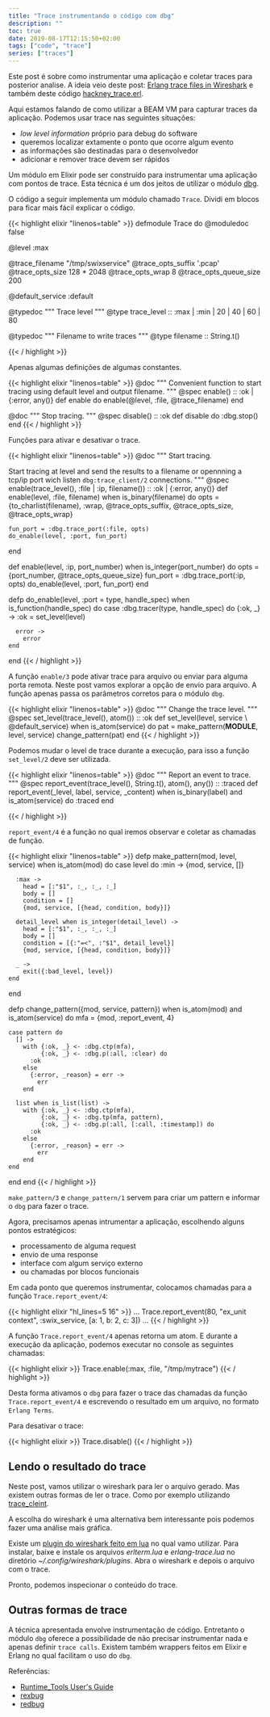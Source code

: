 ```yaml
---
title: "Trace instrumentando o código com dbg"
description: ""
toc: true
date: 2019-08-17T12:15:50+02:00
tags: ["code", "trace"]
series: ["traces"]
---
```


Este post é sobre como instrumentar uma aplicação e coletar traces para posterior analise. A ideia veio deste post: [Erlang trace files in Wireshark](https://www.erlang-solutions.com/blog/erlang-trace-files-in-wireshark.html) e também deste código [hackney_trace.erl](https://github.com/benoitc/hackney/blob/master/src/hackney_trace.erl).

Aqui estamos falando de como utilizar a BEAM VM para capturar traces da aplicação. Podemos usar trace nas seguintes situações:

* _low level information_ próprio para debug do software
* queremos localizar extamente o ponto que ocorre algum evento
* as informações são destinadas para o desenvolvedor
* adicionar e remover trace devem ser rápidos

Um módulo em Elixir pode ser construído para instrumentar uma aplicação com pontos de trace. Esta técnica é um dos jeitos de utilizar o módulo [dbg](http://erlang.org/doc/man/dbg.html).

O código a seguir implementa um módulo chamado `Trace`. Dividi em blocos para ficar mais fácil explicar o código.

{{< highlight elixir "linenos=table" >}}
defmodule Trace do
  @moduledoc false

  @level :max

  @trace_filename "/tmp/swixservice"
  @trace_opts_suffix '.pcap'
  @trace_opts_size 128 * 2048
  @trace_opts_wrap 8
  @trace_opts_queue_size 200

  @default_service :default

  @typedoc """
  Trace level
  """
  @type trace_level :: :max | :min | 20 | 40 | 60 | 80

  @typedoc """
  Filename to write traces
  """
  @type filename :: String.t()

{{< / highlight >}}

Apenas algumas definições de algumas constantes.

{{< highlight elixir "linenos=table" >}}
  @doc """
  Convenient function to start tracing using default level and output filename.
  """
  @spec enable() :: :ok | {:error, any()}
  def enable do
    enable(@level, :file, @trace_filename)
  end

  @doc """
  Stop tracing.
  """
  @spec disable() :: :ok
  def disable do
    :dbg.stop()
  end
{{< / highlight >}}

Funções para ativar e desativar o trace.

{{< highlight elixir "linenos=table" >}}
  @doc """
  Start tracing.

  Start tracing at level and send the results to a filename or
  opennning a tcp/ip port wich listen `dbg:trace_client/2` connections.
  """
  @spec enable(trace_level(), :file | :ip, filename()) :: :ok | {:error, any()}
  def enable(level, :file, filename) when is_binary(filename) do
    opts =
      {to_charlist(filename), :wrap, @trace_opts_suffix, @trace_opts_size,
       @trace_opts_wrap}

    fun_port = :dbg.trace_port(:file, opts)
    do_enable(level, :port, fun_port)
  end

  def enable(level, :ip, port_number) when is_integer(port_number) do
    opts = {port_number, @trace_opts_queue_size}
    fun_port = :dbg.trace_port(:ip, opts)
    do_enable(level, :port, fun_port)
  end

  defp do_enable(level, :port = type, handle_spec)
       when is_function(handle_spec) do
    case :dbg.tracer(type, handle_spec) do
      {:ok, _} ->
        :ok = set_level(level)

      error ->
        error
    end
  end
{{< / highlight >}}

A função `enable/3` pode ativar trace para arquivo ou enviar para alguma porta remota. Neste post vamos explorar a opção de envio para arquivo. A função apenas passa os parâmetros corretos para o módulo `dbg`.

{{< highlight elixir "linenos=table" >}}
  @doc """
  Change the trace level.
  """
  @spec set_level(trace_level(), atom()) :: :ok
  def set_level(level, service \\ @default_service) when is_atom(service) do
    pat = make_pattern(__MODULE__, level, service)
    change_pattern(pat)
  end
{{< / highlight >}}

Podemos mudar o level de trace durante a execução, para isso a função `set_level/2` deve ser utilizada.

{{< highlight elixir "linenos=table" >}}
  @doc """
  Report an event to trace.
  """
  @spec report_event(trace_level(), String.t(), atom(), any()) :: :traced
  def report_event(_level, label, service, _content) when is_binary(label) and is_atom(service) do
    :traced
  end

{{< / highlight >}}

`report_event/4` é a função no qual iremos observar e coletar as chamadas de função.

{{< highlight elixir "linenos=table" >}}
  defp make_pattern(mod, level, service) when is_atom(mod) do
    case level do
      :min ->
        {mod, service, []}

      :max ->
        head = [:"$1", :_, :_, :_]
        body = []
        condition = []
        {mod, service, [{head, condition, body}]}

      detail_level when is_integer(detail_level) ->
        head = [:"$1", :_, :_, :_]
        body = []
        condition = [{:"=<", :"$1", detail_level}]
        {mod, service, [{head, condition, body}]}

      _ ->
        exit({:bad_level, level})
    end
  end

  defp change_pattern({mod, service, pattern})
       when is_atom(mod) and is_atom(service) do
    mfa = {mod, :report_event, 4}

    case pattern do
      [] ->
        with {:ok, _} <- :dbg.ctp(mfa),
             {:ok, _} <- :dbg.p(:all, :clear) do
          :ok
        else
          {:error, _reason} = err ->
            err
        end

      list when is_list(list) ->
        with {:ok, _} <- :dbg.ctp(mfa),
             {:ok, _} <- :dbg.tp(mfa, pattern),
             {:ok, _} <- :dbg.p(:all, [:call, :timestamp]) do
          :ok
        else
          {:error, _reason} = err ->
            err
        end
    end
  end
end
{{< / highlight >}}

`make_pattern/3` e `change_pattern/1` servem para criar um pattern e informar o `dbg` para fazer o trace.

Agora, precisamos apenas intrumentar a aplicação, escolhendo alguns pontos estratégicos:

* processamento de alguma request
* envio de uma response
* interface com algum serviço externo
* ou chamadas por blocos funcionais

Em cada ponto que queremos instrumentar, colocamos chamadas para a função `Trace.report_event/4`:

{{< highlight elixir "hl_lines=5 16" >}}
...
  Trace.report_event(80, "ex_unit context", :swix_service, [a: 1, b: 2, c: 3])
...
{{< / highlight >}}

A função `Trace.report_event/4` apenas retorna um atom. E durante a execução da aplicação, podemos executar no console as seguintes chamadas:

{{< highlight elixir >}}
  Trace.enable(:max, :file, "/tmp/mytrace")
{{< / highlight >}}

Desta forma ativamos o `dbg` para fazer o trace das chamadas da função `Trace.report_event/4` e escrevendo o resultado em um arquivo, no formato `Erlang Terms`.

Para desativar o trace:

{{< highlight elixir >}}
  Trace.disable()
{{< / highlight >}}

## Lendo o resultado do trace

Neste post, vamos utilizar o wireshark para ler o arquivo gerado. Mas existem outras formas de ler o trace. Como por exemplo utilizando [trace_cleint](http://erlang.org/doc/man/dbg.html#trace_client-3).

A escolha do wireshark é uma alternativa bem interessante pois podemos fazer uma análise mais gráfica.

Existe um [plugin do wireshark feito em lua](https://github.com/legoscia/cautious-rotary-phone) no qual vamo utilizar. Para instalar, baixe e instale os arquivos _erlterm.lua_ e _erlang-trace.lua_ no diretório _~/.config/wireshark/plugins_. Abra o wireshark e depois o arquivo com o trace.

Pronto, podemos inspecionar o conteúdo do trace.

## Outras formas de trace

A técnica apresentada envolve instrumentação de código. Entretanto o módulo `dbg` oferece a possibilidade de não precisar instrumentar nada e apenas definir `trace calls`. Existem também wrappers feitos em Elixir e Erlang no qual facilitam o uso do `dbg`.

Referências:

* [Runtime_Tools User's Guide](http://erlang.org/doc/apps/runtime_tools/users_guide.html)
* [rexbug](https://github.com/nietaki/rexbug)
* [redbug](https://github.com/massemanet/redbug)
